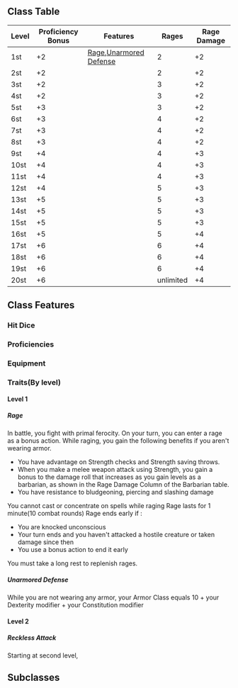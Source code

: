 ## **Class Table**

| Level  | Proficiency Bonus | Features          | Rages              |Rage Damage |
| -------| ----------------- | ----------------- | -----------------  | ----------------- |
| 1st    | +2 |[Rage](Barbarian.md#Level%201#Rage),[Unarmored Defense](Barbarian.md#Level%201#Unarmored%20Defense)| 2 | +2 |
| 2st    | +2 ||2|+2|
| 3st    | +2 ||3|+2|
| 4st    | +2 ||3|+2|
| 5st    | +3 ||3|+2|
| 6st    | +3 ||4|+2|
| 7st    | +3 ||4|+2|
| 8st    | +3 ||4|+2|
| 9st    | +4 ||4|+3|
| 10st   | +4 ||4|+3|
| 11st   | +4 ||4|+3|
| 12st   | +4 ||5|+3|
| 13st   | +5 ||5|+3|
| 14st   | +5 ||5|+3|
| 15st   | +5 ||5|+3|
| 16st   | +5 ||5|+4|
| 17st   | +6 ||6|+4|
| 18st   | +6 ||6|+4|
| 19st   | +6 ||6|+4|
| 20st   | +6 ||unlimited|+4|


## **Class Features**
### Hit Dice
### Proficiencies
### Equipment
### Traits(By level)
#### Level 1
##### Rage
In battle, you fight with primal ferocity. On your turn, you can enter a rage as a bonus action.
While raging, you gain the following benefits if you aren't wearing armor.
- You have advantage on Strength checks and Strength saving throws.
- When you make a melee weapon attack using Strength, you gain a bonus to the damage roll that increases as you gain levels as a barbarian, as shown in the Rage Damage Column of the Barbarian table.
- You have resistance to bludgeoning, piercing and slashing damage

You cannot cast or concentrate on spells while raging
Rage lasts for 1 minute(10 combat rounds)
Rage ends early if :
- You are knocked unconscious
- Your turn ends and you haven't attacked a hostile creature or taken damage since then
- You use a bonus action to end it early

You must take a long rest to replenish rages.

##### Unarmored Defense 
While you are not wearing any armor, your Armor Class equals 10 + your Dexterity modifier + your Constitution modifier
#### Level 2
##### Reckless Attack
Starting at second level,  
## **Subclasses**
